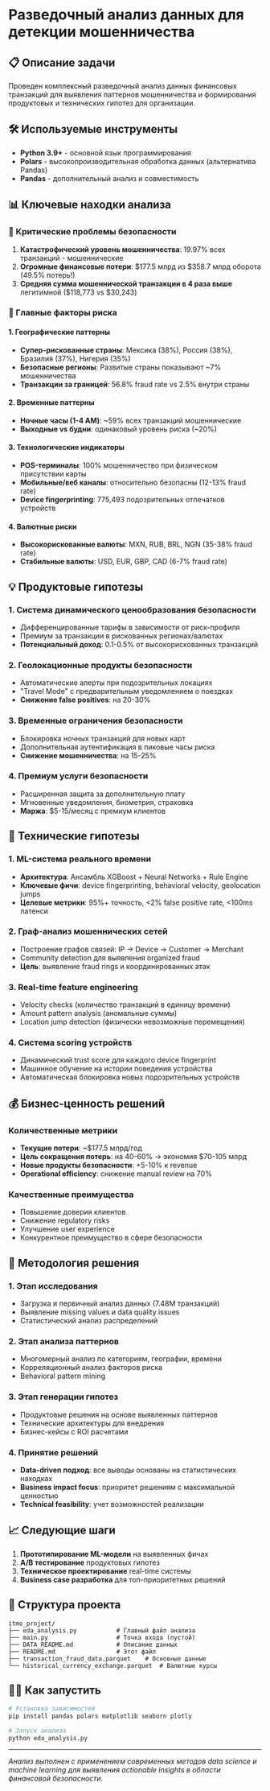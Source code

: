 # Разведочный анализ данных для детекции мошенничества

## 📋 Описание задачи

Проведен комплексный разведочный анализ данных финансовых транзакций для выявления паттернов мошенничества и формирования продуктовых и технических гипотез для организации.

## 🛠 Используемые инструменты

- **Python 3.9+** - основной язык программирования
- **Polars** - высокопроизводительная обработка данных (альтернатива Pandas)
- **Pandas** - дополнительный анализ и совместимость


## 📊 Ключевые находки анализа

### 🚨 Критические проблемы безопасности

1. **Катастрофический уровень мошенничества**: 19.97% всех транзакций - мошеннические
2. **Огромные финансовые потери**: $177.5 млрд из $358.7 млрд оборота (49.5% потерь!)
3. **Средняя сумма мошеннической транзакции в 4 раза выше** легитимной ($118,773 vs $30,243)

### 🎯 Главные факторы риска

#### 1. Географические паттерны
- **Супер-рискованные страны**: Мексика (38%), Россия (38%), Бразилия (37%), Нигерия (35%)
- **Безопасные регионы**: Развитые страны показывают ~7% мошенничества
- **Транзакции за границей**: 56.8% fraud rate vs 2.5% внутри страны

#### 2. Временные паттерны
- **Ночные часы (1-4 AM)**: ~59% всех транзакций мошеннические
- **Выходные vs будни**: одинаковый уровень риска (~20%)

#### 3. Технологические индикаторы
- **POS-терминалы**: 100% мошенничество при физическом присутствии карты
- **Мобильные/веб каналы**: относительно безопасны (12-13% fraud rate)
- **Device fingerprinting**: 775,493 подозрительных отпечатков устройств

#### 4. Валютные риски
- **Высокорискованные валюты**: MXN, RUB, BRL, NGN (35-38% fraud rate)
- **Стабильные валюты**: USD, EUR, GBP, CAD (6-7% fraud rate)

## 💡 Продуктовые гипотезы

### 1. Система динамического ценообразования безопасности
- Дифференцированные тарифы в зависимости от риск-профиля
- Премиум за транзакции в рискованных регионах/валютах
- **Потенциальный доход**: 0.1-0.5% от высокорискованных транзакций

### 2. Геолокационные продукты безопасности
- Автоматические алерты при подозрительных локациях
- "Travel Mode" с предварительным уведомлением о поездках
- **Снижение false positives**: на 20-30%

### 3. Временные ограничения безопасности
- Блокировка ночных транзакций для новых карт
- Дополнительная аутентификация в пиковые часы риска
- **Снижение мошенничества**: на 15-25%

### 4. Премиум услуги безопасности
- Расширенная защита за дополнительную плату
- Мгновенные уведомления, биометрия, страховка
- **Маржа**: $5-15/месяц с премиум клиентов

## 🔧 Технические гипотезы

### 1. ML-система реального времени
- **Архитектура**: Ансамбль XGBoost + Neural Networks + Rule Engine
- **Ключевые фичи**: device fingerprinting, behavioral velocity, geolocation jumps
- **Целевые метрики**: 95%+ точность, <2% false positive rate, <100ms латенси

### 2. Граф-анализ мошеннических сетей
- Построение графов связей: IP → Device → Customer → Merchant
- Community detection для выявления organized fraud
- **Цель**: выявление fraud rings и координированных атак

### 3. Real-time feature engineering
- Velocity checks (количество транзакций в единицу времени)
- Amount pattern analysis (аномальные суммы)
- Location jump detection (физически невозможные перемещения)

### 4. Система scoring устройств
- Динамический trust score для каждого device fingerprint
- Машинное обучение на истории поведения устройства
- Автоматическая блокировка новых подозрительных устройств

## 💰 Бизнес-ценность решений

### Количественные метрики
- **Текущие потери**: ~$177.5 млрд/год
- **Цель сокращения потерь**: на 40-60% → экономия $70-105 млрд
- **Новые продукты безопасности**: +5-10% к revenue
- **Operational efficiency**: снижение manual review на 70%

### Качественные преимущества
- Повышение доверия клиентов
- Снижение regulatory risks
- Улучшение user experience
- Конкурентное преимущество в сфере безопасности

## 🚀 Методология решения

### 1. Этап исследования
- Загрузка и первичный анализ данных (7.48M транзакций)
- Выявление missing values и data quality issues
- Статистический анализ распределений

### 2. Этап анализа паттернов
- Многомерный анализ по категориям, географии, времени
- Корреляционный анализ факторов риска
- Behavioral pattern mining

### 3. Этап генерации гипотез
- Продуктовые решения на основе выявленных паттернов
- Технические архитектуры для внедрения
- Бизнес-кейсы с ROI расчетами

### 4. Принятие решений
- **Data-driven подход**: все выводы основаны на статистических находках
- **Business impact focus**: приоритет решениям с максимальной ценностью
- **Technical feasibility**: учет возможностей реализации

## 📈 Следующие шаги

1. **Прототипирование ML-модели** на выявленных фичах
2. **A/B тестирование** продуктовых гипотез
3. **Техническое проектирование** real-time системы
4. **Business case разработка** для топ-приоритетных решений

## 📁 Структура проекта

```
itmo_project/
├── eda_analysis.py           # Главный файл анализа
├── main.py                   # Точка входа (пустой)
├── DATA_README.md            # Описание данных
├── README.md                 # Этот файл
├── transaction_fraud_data.parquet    # Основные данные
└── historical_currency_exchange.parquet  # Валютные курсы
```

## 🏃‍♂️ Как запустить

```bash
# Установка зависимостей
pip install pandas polars matplotlib seaborn plotly

# Запуск анализа
python eda_analysis.py
```

---

*Анализ выполнен с применением современных методов data science и machine learning для выявления actionable insights в области финансовой безопасности.*
